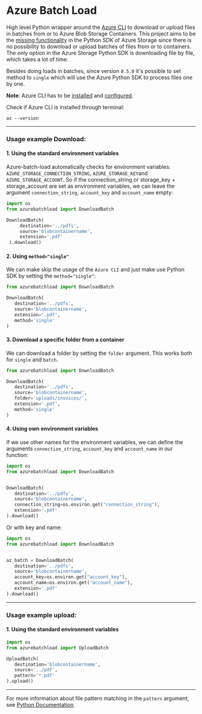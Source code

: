 # Azure Batch Load
High level Python wrapper around the [Azure CLI](https://docs.microsoft.com/en-us/cli/azure/) to download or upload files in batches from or to Azure Blob Storage Containers. 
This project aims to be the [missing functionality](https://github.com/Azure/azure-storage-python/issues/554) 
in the Python SDK of Azure Storage since there is no possibility to download or upload batches of files from or to containers.
The only option in the Azure Storage Python SDK is downloading file by file, which takes a lot of time.

Besides doing loads in batches, since version `0.5.0` it's possible to set method to `single` which will use the 
Azure Python SDK to process files one by one.

**Note**: Azure CLI has to be [installed](https://docs.microsoft.com/en-us/cli/azure/install-azure-cli)
and [configured](https://docs.microsoft.com/en-us/cli/azure/get-started-with-azure-cli).

Check if Azure CLI is installed through terminal:

```commandline
az --version
```

---

### Usage example Download:

#### 1. Using the standard environment variables

Azure-batch-load automatically checks for environment variables: `AZURE_STORAGE_CONNECTION_STRING`, 
   `AZURE_STORAGE_KEY`and `AZURE_STORAGE_ACCOUNT`. 
So if the connection_string or storage_key + storage_account are set as environment variables, 
   we can leave the argument `connection_string`, `account_key` and `account_name` empty:

```python
import os
from azurebatchload import DownloadBatch

DownloadBatch(
     destination='../pdfs',
     source='blobcontainername',
     extension='.pdf'
 ).download()
```

#### 2. Using `method="single"`

We can make skip the usage of the `Azure CLI` and just make use Python SDK by setting the `method="single"`:

```python
from azurebatchload import DownloadBatch

DownloadBatch(
   destination='../pdfs',
   source='blobcontainername',
   extension='.pdf',
   method='single'
)
```

#### 3. Download a specific folder from a container

We can download a folder by setting the `folder` argument. This works both for `single` and `batch`.

```python
from azurebatchload import DownloadBatch

DownloadBatch(
   destination='../pdfs',
   source='blobcontainername',
   folder='uploads/invoices/',
   extension='.pdf',
   method='single'
)
```

#### 4. Using own environment variables

If we use other names for the environment variables, we can define the arguments `connection_string`, `account_key` 
and `account_name` in our function:

```python
import os
from azurebatchload import DownloadBatch


DownloadBatch(
   destination='../pdfs',
   source='blobcontainername',
   connection_string=os.environ.get("connection_string"),
   extension='.pdf'
).download()
```

Or with key and name:

```python
import os
from azurebatchload import DownloadBatch


az_batch = DownloadBatch(
   destination='../pdfs',
   source='blobcontainername',
   account_key=os.environ.get("account_key"),
   account_name=os.environ.get("account_name"),
   extension='.pdf'
).download()
```

---

### Usage example upload:

#### 1. Using the standard environment variables

```python
import os
from azurebatchload import UploadBatch

UploadBatch(
   destination='blobcontainername',
   source='../pdf',
   pattern='*.pdf'
).upload()
```

---

For more information about file pattern matching in the `pattern` argument, see [Python Documentation](https://docs.python.org/3.7/library/fnmatch.html).